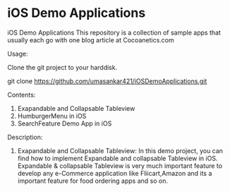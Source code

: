 # iOS Demo Applications
iOS Demo Applications
This repository is a collection of sample apps that usually each go with one blog article at Cocoanetics.com

Usage:

Clone the git project to your harddisk.

git clone https://github.com/umasankar421/iOSDemoApplications.git

Contents:

1. Exapandable and Collapsable Tableview
2. HumburgerMenu in iOS
3. SearchFeature Demo App in iOS

Description:

1. Exapandable and Collapsable Tableview: In this demo project, you can find how to implement Expandable and collapsable Tableview in iOS. Expandable & collapsable Tableview is very much important feature to develop any e-Commerce application like Fliicart,Amazon and its a important feature for food ordering apps and so on.
